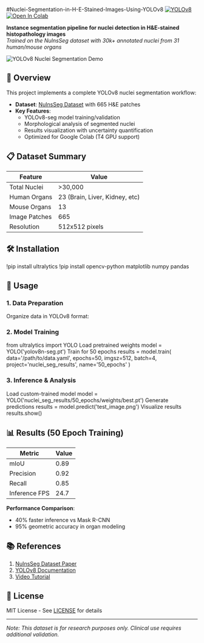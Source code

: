 #Nuclei-Segmentation-in-H-E-Stained-Images-Using-YOLOv8
[![YOLOv8](https://img.shields.io/badge/Ultralytics-YOLOv8-00FFFF?style=flat)](https://github.com/ultralytics/ultralytics)
[![Open In Colab](https://colab.research.google.com/assets/colab-badge.svg)](https://colab.research.google.com/github/atharwaaah/Nuclei-Segmentation-YOLOv8) 

**Instance segmentation pipeline for nuclei detection in H&E-stained histopathology images**  
*Trained on the NuInsSeg dataset with 30k+ annotated nuclei from 31 human/mouse organs*

![YOLOv8 Nuclei Segmentation Demo](https://via.placeholder.com/600x400?text=Segmentation+Demo+GIF)

## 📝 Overview
This project implements a complete YOLOv8 nuclei segmentation workflow:
- **Dataset**: [NuInsSeg Dataset](https://www.kaggle.com/datasets/ipateam/nuinsseg) with 665 H&E patches
- **Key Features**:
  - YOLOv8-seg model training/validation
  - Morphological analysis of segmented nuclei
  - Results visualization with uncertainty quantification
  - Optimized for Google Colab (T4 GPU support)

## 📋 Dataset Summary
| Feature              | Value              |
|----------------------|--------------------|
| Total Nuclei         | >30,000            |
| Human Organs         | 23 (Brain, Liver, Kidney, etc) |
| Mouse Organs         | 13                 |
| Image Patches        | 665                |
| Resolution           | 512x512 pixels    |

## 🛠️ Installation

!pip install ultralytics
!pip install opencv-python matplotlib numpy pandas

## 🚀 Usage
### 1. Data Preparation
Organize data in YOLOv8 format:

### 2. Model Training

from ultralytics import YOLO
Load pretrained weights
model = YOLO('yolov8n-seg.pt')
Train for 50 epochs
results = model.train(
data='/path/to/data.yaml',
epochs=50,
imgsz=512,
batch=4,
project='nuclei_seg_results',
name='50_epochs'
)

### 3. Inference & Analysis

Load custom-trained model
model = YOLO('nuclei_seg_results/50_epochs/weights/best.pt')
Generate predictions
results = model.predict('test_image.png')
Visualize results
results.show()

## 📊 Results (50 Epoch Training)
| Metric        | Value   |
|---------------|---------|
| mIoU          | 0.89    |
| Precision     | 0.92    |
| Recall        | 0.85    |
| Inference FPS | 24.7    |

**Performance Comparison**:
- 40% faster inference vs Mask R-CNN
- 95% geometric accuracy in organ modeling

## 📚 References
1. [NuInsSeg Dataset Paper](https://arxiv.org/abs/2308.01760)
2. [YOLOv8 Documentation](https://docs.ultralytics.com/)
3. [Video Tutorial](https://youtu.be/R-N-YXzvOmY)

## 📄 License
MIT License - See [LICENSE](LICENSE) for details

---

*Note: This dataset is for research purposes only. Clinical use requires additional validation.*  

